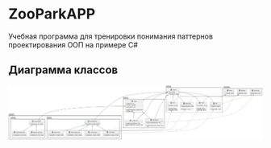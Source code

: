 ﻿# ZooParkAPP

Учебная программа для тренировки понимания паттернов проектирования ООП на примере C#

## Диаграмма классов

![class_diagram.svg](class_diagram.svg)